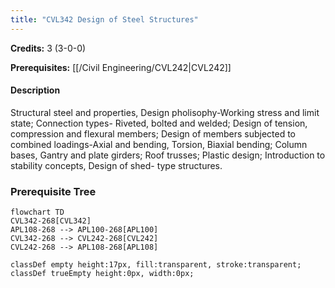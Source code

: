 ```yaml
---
title: "CVL342 Design of Steel Structures"
---
```

**Credits:** 3 (3-0-0)

**Prerequisites:** [[/Civil Engineering/CVL242|CVL242]]

#### Description
Structural steel and properties, Design pholisophy-Working stress and limit state; Connection types- Riveted, bolted and welded; Design of tension, compression and flexural members; Design of members subjected to combined loadings-Axial and bending, Torsion, Biaxial bending; Column bases, Gantry and plate girders; Roof trusses; Plastic design; Introduction to stability concepts, Design of shed- type structures.

### Prerequisite Tree

```mermaid
flowchart TD
CVL342-268[CVL342]
APL108-268 --> APL100-268[APL100]
CVL342-268 --> CVL242-268[CVL242]
CVL242-268 --> APL108-268[APL108]

classDef empty height:17px, fill:transparent, stroke:transparent;
classDef trueEmpty height:0px, width:0px;
```